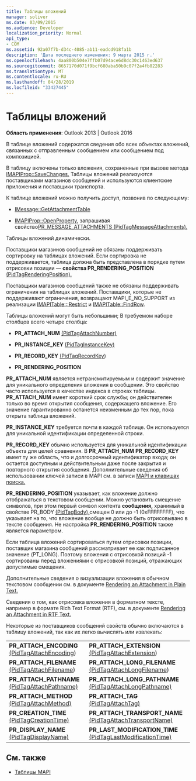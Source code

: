 ```yaml
---
title: Таблицы вложений
manager: soliver
ms.date: 03/09/2015
ms.audience: Developer
localization_priority: Normal
api_type:
- COM
ms.assetid: 92a07f7b-d34c-4085-ab11-eadcd918fa1b
description: 'Дата последнего изменения: 9 марта 2015 г.'
ms.openlocfilehash: 4aa800b504e7ffb07d94ace6d8dc30c1463ed637
ms.sourcegitcommit: 8657170d071f9bcf680aba50b9c07f2a4fb82283
ms.translationtype: MT
ms.contentlocale: ru-RU
ms.lasthandoff: 04/28/2019
ms.locfileid: "33427445"
---
```

# <a name="attachment-tables"></a>Таблицы вложений

**Область применения**: Outlook 2013 | Outlook 2016 
  
В таблице вложений содержатся сведения обо всех объектах вложений, связанных с отправленным сообщением или сообщением под композицией. 
  
В таблицу включены только вложения, сохраненные при вызове метода [IMAPIProp::SaveChanges.](imapiprop-savechanges.md) Таблицы вложений реализуются поставщиками магазинов сообщений и используются клиентские приложения и поставщики транспорта. 
  
К таблице вложений можно получить доступ, позвонив по следующему:
  
- [IMessage::GetAttachmentTable](imessage-getattachmenttable.md)
    
- [IMAPIProp::OpenProperty](imapiprop-openproperty.md), запрашивая свойство[PR_MESSAGE_ATTACHMENTS (PidTagMessageAttachments).](pidtagmessageattachments-canonical-property.md) 
    
Таблицы вложений динамически.
  
Поставщики магазинов сообщений не обязаны поддерживать сортировку на таблицах вложений. Если сортировка не поддерживается, таблица должна быть представлена в порядке путем отрисовки позиции — **свойства PR_RENDERING_POSITION** [(PidTagRenderingPosition).](pidtagrenderingposition-canonical-property.md)
  
Поставщики магазинов сообщений также не обязаны поддерживать ограничения на таблицах вложений. Поставщики, которые не поддерживают ограничения, возвращают MAPI_E_NO_SUPPORT из реализации [IMAPITable:::Restrict](imapitable-restrict.md) и [IMAPITable::FindRow](imapitable-findrow.md).
  
Таблицы вложений могут быть небольшими; В требуемом наборе столбцов всего четыре столбца:
  
- **PR_ATTACH_NUM** [(PidTagAttachNumber)](pidtagattachnumber-canonical-property.md) 
    
- **PR_INSTANCE_KEY** [(PidTagInstanceKey)](pidtaginstancekey-canonical-property.md) 
    
- **PR_RECORD_KEY** [(PidTagRecordKey](pidtagrecordkey-canonical-property.md)) 
    
- **PR_RENDERING_POSITION**
    
 **PR_ATTACH_NUM** является нетрансмитируемым и содержит значение для уникального определения вложения в сообщении. Это свойство часто используется в качестве индекса в строках таблицы. **PR_ATTACH_NUM** имеет короткий срок службы; он действителен только во время открытия сообщения, содержащего вложение. Его значение гарантированно останется неизменным до тех пор, пока открыта таблица вложений. 
  
 **PR_INSTANCE_KEY** требуется почти в каждой таблице. Он используется для уникальной идентификации определенной строки. 
  
 **PR_RECORD_KEY** обычно используется для уникальной идентификации объекта для целей сравнения. В **PR_ATTACH_NUM** **PR_RECORD_KEY** имеет ту же область, что и долгосрочный идентификатор входа; он остается доступным и действительным даже после закрытия и повторного открытия сообщения. Дополнительные сведения об использовании ключей записи в MAPI см. в записи [MAPI и клавишах поиска.](mapi-record-and-search-keys.md)
  
 **PR_RENDERING_POSITION** указывает, как вложение должно отображаться в текстовом сообщении. Можно установить смещение символов, при этом первый символ контента **сообщения,** хранимый в свойстве PR_BODY [(PidTagBody),](pidtagbody-canonical-property.md)смещен 0 или до -1 (0xFFFFFFFF), что указывает на то, что вложение вообще не должно быть отрисовывано в тексте сообщения. Не настройка **PR_RENDERING_POSITION** также является параметром. 
  
Если таблица вложений сортироваться путем отрисовки позиции, поставщик магазина сообщений рассматривает ее как подписанное значение (PT_LONG). Поэтому вложения с отрисовкой позиций -1 сортированы перед вложениями с отрисовкой позиций, отражающих допустимые смещения. 
  
Дополнительные сведения о визуализации вложения в обычном текстовом сообщении см. в документе [Rendering an Attachment in Plain Text.](rendering-an-attachment-in-plain-text.md) 
  
Сведения о том, как отрисовка вложения в форматном тексте, например в формате Rich Text Format (RTF), см. в документе [Rendering an Attachment in RTF Text.](rendering-an-attachment-in-rtf-text.md)
  
Некоторые из поставщиков сообщений свойств обычно включаются в таблицу вложений, так как их легко вычислять или извлекать:
  
|||
|:-----|:-----|
|**PR_ATTACH_ENCODING** [(PidTagAttachEncoding](pidtagattachencoding-canonical-property.md))  <br/> |**PR_ATTACH_EXTENSION** [(PidTagAttachExtension](pidtagattachextension-canonical-property.md))  <br/> |
|**PR_ATTACH_FILENAME** [(PidTagAttachFilename](pidtagattachfilename-canonical-property.md))  <br/> |**PR_ATTACH_LONG_FILENAME** [(PidTagAttachLongFilename](pidtagattachlongfilename-canonical-property.md))  <br/> |
|**PR_ATTACH_PATHNAME** [(PidTagAttachPathname)](pidtagattachpathname-canonical-property.md)  <br/> |**PR_ATTACH_LONG_PATHNAME** [(PidTagAttachLongPathname)](pidtagattachlongpathname-canonical-property.md)  <br/> |
|**PR_ATTACH_METHOD** [(PidTagAttachMethod)](pidtagattachmethod-canonical-property.md)  <br/> |**PR_ATTACH_TAG** [(PidTagAttachTag)](pidtagattachtag-canonical-property.md)  <br/> |
|**PR_CREATION_TIME** [(PidTagCreationTime)](pidtagcreationtime-canonical-property.md)  <br/> |**PR_ATTACH_TRANSPORT_NAME** [(PidTagAttachTransportName)](pidtagattachtransportname-canonical-property.md)  <br/> |
|**PR_DISPLAY_NAME** [(PidTagDisplayName)](pidtagdisplayname-canonical-property.md)  <br/> |**PR_LAST_MODIFICATION_TIME** [(PidTagLastModificationTime)](pidtaglastmodificationtime-canonical-property.md)  <br/> |
   
## <a name="see-also"></a>См. также

- [Таблицы MAPI](mapi-tables.md)


